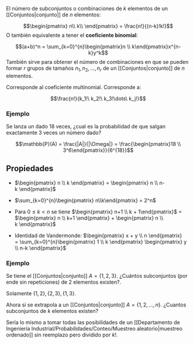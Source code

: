 
El número de subconjuntos o combinaciones de $k$ elementos de un [[Conjuntos|conjunto]] de $n$ elementos: 

$$\begin{pmatrix}
n\\ 
k\\
\end{pmatrix} = \frac{n!}{(n-k)!k!}$$ 
O también equivalente a tener el **coeficiente binomial**: 

$$(a+b)^n = \sum_{k=0}^{n}\begin{pmatrix}n \\ k\end{pmatrix}x^{n-k}y^k$$ 
También sirve para obtener el número de combinaciones en que se pueden formar $r$ grupos de tamaños $n_1, n_2, \dots, n_r$ de un [[Conjuntos|conjunto]] de $n$ elementos. 

Corresponde al coeficiente multinomial. Corresponde a: 

$$\frac{n!}{k_1!\ k_2!\ k_3!\dots\ k_j!}$$ 

### Ejemplo

Se lanza un dado 18 veces, ¿cual es la probabilidad de que salgan exactamente 3 veces un número dado? 

$$\mathbb{P}(A) = \frac{|A|}{|\Omega|} = \frac{\begin{pmatrix}18 \\ 3^6\end{pmatrix}}{6^{18}}$$ 
## Propiedades 

- $\begin{pmatrix} n \\ k \end{pmatrix} = \begin{pmatrix} n \\ n-k \end{pmatrix}$

- $\sum_{k=0}^{n}\begin{pmatrix} n\\k\end{pmatrix} = 2^n$ 
- Para $0\leq k < n$ se tiene $\begin{pmatrix} n+1 \\ k + 1\end{pmatrix}$  = $\begin{pmatrix} n \\ k+1 \end{pmatrix} + \begin{pmatrix} n \\ k \end{pmatrix}$ 

- Identidad de Vandermonde: $\begin{pmatrix} x + y \\ n \end{pmatrix} = \sum_{k=0}^{n}\begin{pmatrix} 1 \\ k \end{pmatrix} \begin{pmatrix} y \\ n-k \end{pmatrix}$ 



### Ejemplo

Se tiene el [[Conjuntos|conjunto]] $A=\lbrace 1,2,3\rbrace$. ¿Cuántos subconjuntos (por ende sin repeticiones) de 2 elementos existen?. 

Solamente $\lbrace 1,2\rbrace , \lbrace 2,3\rbrace, \lbrace 1,3\rbrace$. 

Ahora si se extrapola a un [[Conjuntos|conjunto]] $A=\lbrace 1,2,\dots, n\rbrace$. ¿Cuantos subconjuntos de $k$ elementos existen? 

Sería lo mismo a tomar todas las posibilidades de un [[Departamento de Ingeniería Industrial/Probabilidades/Conteo/Muestreo aleatorio|muestreo ordenado]] sin reemplazo pero dividido por $k!$. 